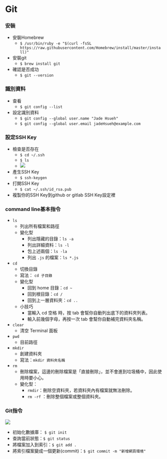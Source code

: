 # Git
### 安裝
- 安裝Homebrew
    - `$ /usr/bin/ruby -e "$(curl -fsSL https://raw.githubusercontent.com/Homebrew/install/master/install)"`
- 安裝git
    - `$ brew install git`
- 確認是否成功
    - `$ git --version` 
### 識別資料
- 查看
    - `$ git config --list`
- 設定識別資料 
    - `$ git config --global user.name "Jade Hsueh"`
    - `$ git config --global user.email jadeHsueh@example.com`
### 設定SSH Key
- 檢查是否存在
    - `$ cd ~/.ssh`
    - `$ ls`
    - ![](https://i.imgur.com/Agl6Akh.png)
- 產生SSH Key
    - `$ ssh-keygen` 
- 打開SSH Key 
    - `$ cat ~/.ssh/id_rsa.pub` 
- 複製你的SSH Key到github or gitlab SSH Key設定裡

###  command line基本指令
- `ls`
    - 列出所有檔案和路徑 
    - 變化型
        - 列出隱藏的目錄：`ls -a`
        - 列出詳細資料：`ls -l`
        - 包上述兩個：`ls -la`
        - 列出 `.js` 的檔案：`ls *.js`
- `cd`
    - 切換目錄
    - 寫法： `cd 子目錄`
    - 變化型
        - 回到 home 目錄：`cd ~`
        - 回到根目錄：`cd /` 
        - 回到上一層資料夾：`cd ..`
    - 小技巧
        - 當輸入 cd 空格 時，按 tab 會幫你自動列出底下的資料夾列表。
        - 輸入前幾個字母，再按一次 tab 會幫你自動補完資料夾名稱。
- `clear` 
    - 清空 Terminal 面板 
- `pwd`
    - 目前路徑
- `mkdir`
    - 創建資料夾
    - 寫法：`mkdir 資料夾名稱`
- `rm` 
    - 刪除檔案，這邊的刪除檔案是「直接刪除」，並不會進到垃圾桶中，因此使用時要小心。
    - 變化型：
        - `rmdir`：刪除空資料夾，若資料夾內有檔案就無法刪除。
        - `rm -rf` ：刪除整個檔案或整個資料夾。

### Git指令
![](https://i.imgur.com/Zm8O3TF.png)
- 初始化數據庫： `$ git init`
- 查詢當前狀態：`$ git status`
- 將檔案加入到索引：`$ git add .`
- 將索引檔案變成一個更新(commit)：`$ git commit -m "新增網頁環境"`


